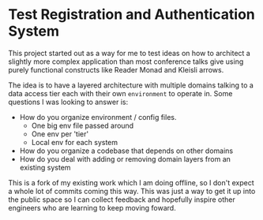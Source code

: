 # Test Registration and Authentication System
This project started out as a way for me to test ideas on how to architect a
slightly more complex application than most conference talks give using purely
functional constructs like Reader Monad and Kleisli arrows.

The idea is to have a layered architecture with multiple domains talking to
a data access tier each with their own `environment` to operate in. Some
questions I was looking to answer is:

* How do you organize environment / config files.
    * One big env file passed around
    * One env per 'tier'
    * Local env for each system
* How do you organize a codebase that depends on other domains
* How do you deal with adding or removing domain layers from an existing system

This is a fork of my existing work which I am doing offline, so I don't expect a
whole lot of commits coming this way. This was just a way to get it up into
the public space so I can collect feedback and hopefully inspire other engineers
who are learning to keep moving foward.

